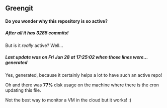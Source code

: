 ## Greengit

#### Do you wonder why this repository is so active?

##### After all it has 3285 commits!

But is it *really* active? Well...

##### Last update was on Fri Jun 28 at 17:25:02 when those lines were... generated

Yes, generated, because it certainly helps a lot to have such an active repo!

Oh and there was **77%** disk usage on the machine
where there is the cron updating this file.

Not the best way to monitor a VM in the cloud but it works! :)
